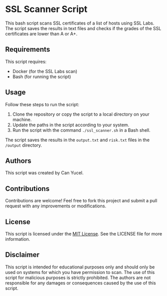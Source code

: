 # SSL Scanner Script

This bash script scans SSL certificates of a list of hosts using SSL Labs. The script saves the results in text files and checks if the grades of the SSL certificates are lower than A or A+.

## Requirements

This script requires:

- Docker (for the SSL Labs scan)
- Bash (for running the script)

## Usage

Follow these steps to run the script:

1. Clone the repository or copy the script to a local directory on your machine.
2. Update the paths in the script according to your system.
3. Run the script with the command `./ssl_scanner.sh` in a Bash shell.

The script saves the results in the `output.txt` and `risk.txt` files in the `/output` directory.

## Authors

This script was created by Can Yucel.

## Contributions

Contributions are welcome! Feel free to fork this project and submit a pull request with any improvements or modifications.

## License

This script is licensed under the [MIT License](LICENSE). See the LICENSE file for more information.

## Disclaimer

This script is intended for educational purposes only and should only be used on systems for which you have permission to scan. The use of this script for malicious purposes is strictly prohibited. The authors are not responsible for any damages or consequences caused by the use of this script.
